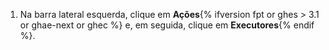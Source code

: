 1. Na barra lateral esquerda, clique em **Ações**{% ifversion fpt or ghes > 3.1 or ghae-next or ghec %} e, em seguida, clique em **Executores**{% endif %}.
